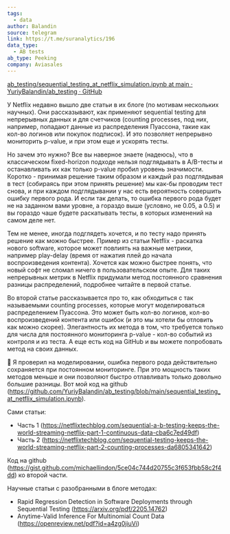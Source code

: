 ```yaml
---
tags:
  - data
author: Balandin
source: telegram
link: https://t.me/suranalytics/196
data_type:
  - AB tests
ab_type: Peeking
company: Aviasales
---
```


[ab\_testing/sequential\_testing\_at\_netflix\_simulation.ipynb at main · YuriyBalandin/ab\_testing · GitHub](https://github.com/YuriyBalandin/ab_testing/blob/main/sequential_testing_at_netflix_simulation.ipynb)

У Netflix недавно вышло две статьи в их блоге (по мотивам нескольких научных). Они рассказывают, как применяют sequential testing для непрерывных данных и для счетчиков (counting processes, под них, например, попадают данные из распределения Пуассона, такие как кол-во логинов или покупок подписок). И это позволяет непрерывно мониторить p-value, и при этом еще и ускорять тесты. 

Но зачем это нужно? Все вы наверное знаете (надеюсь), что в классическом fixed-horizon подходе нельзя подглядывать в A/B-тесты и останавливать их как только p-value пробил уровень значимости. Коротко - принимая решение таким образом и каждый раз подглядывая в тест (собираясь при этом принять решение) мы как-бы проводим тест снова, и при каждом подглядывании у нас есть вероятность совершить ошибку первого рода. И если так делать, то ошибка первого рода будет не на заданном вами уровне, а гораздо выше (условно, не 0.05, а 0.5) и вы гораздо чаше будете раскатывать тесты, в которых изменений на самом деле нет. 

Тем не менее, иногда подглядеть хочется, и по тесту надо принять решение как можно быстрее. Пример из статьи Netflix - раскатка нового software, которое может повлиять на важные метрики, например play-delay (время от нажатия плей до начала воспроизведения контента). Хочется как можно быстрее понять, что новый софт не сломал ничего в пользовательском опыте. Для таких непрерывных метрик в Netflix придумали метод постоянного сравнения разницы распределений, подробнее читайте в первой статье.   

Во второй статье рассказывается про то, как обходиться с так называемыми counting processes, которые могут моделироваться распределением Пуассона. Это может быть кол-во логинов, кол-во воспроизведений контента или ошибок (и это мы хотели бы отловить как можно скорее). Элегантность их метода в том, что требуется только для числа для постоянного мониторинга p-value - кол-во событий из контроля и из теста. А еще есть код на GitHub и вы можете попробовать метод на своих данных. 

🔎 Я проверил на моделировании, ошибка первого рода действительно сохраняется при постоянном мониторинге. При это мощность таких методов меньше и они позволяют быстро отлавливать только довольно большие разницы. Вот мой код на github (https://github.com/YuriyBalandin/ab_testing/blob/main/sequential_testing_at_netflix_simulation.ipynb). 

Сами статьи: 
- Часть 1 (https://netflixtechblog.com/sequential-a-b-testing-keeps-the-world-streaming-netflix-part-1-continuous-data-cba6c7ed49df)
- Часть 2 (https://netflixtechblog.com/sequential-testing-keeps-the-world-streaming-netflix-part-2-counting-processes-da6805341642)

Код на github (https://gist.github.com/michaellindon/5ce04c744d20755c3f653fbb58c2f4dd) ко второй части. 

Научные статьи с разобранными в блоге методах: 
- Rapid Regression Detection in Software Deployments through Sequential Testing (https://arxiv.org/pdf/2205.14762) 
- Anytime-Valid Inference For Multinomial Count Data (https://openreview.net/pdf?id=a4zg0jiuVi)